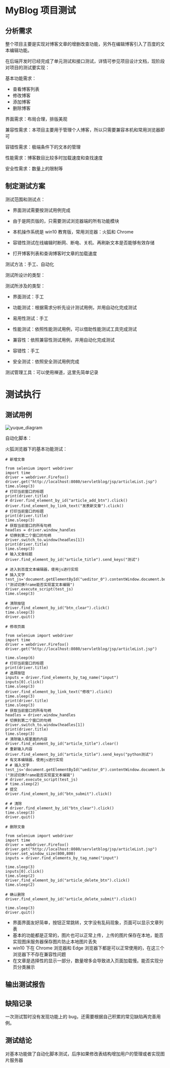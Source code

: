 # MyBlog 项目测试

## 分析需求

整个项目主要是实现对博客文章的增删改查功能，另外在编辑博客引入了百度的文本编辑功能。

在后端开发时已经完成了单元测试和接口测试，详情可参见项目设计文档，现阶段对项目的测试要实现：

基本功能需求：

+ 查看博客列表
+ 修改博客
+ 添加博客
+ 删除博客

界面需求：布局合理，排版美观

兼容性需求：本项目主要用于管理个人博客，所以只需要兼容本机和常用浏览器即可

容错性需求：极端条件下的文本的管理

性能需求：博客数目比较多时加载速度和查找速度

安全性需求：数量上的限制等

## 制定测试方案

测试范围和测试点：

+ 界面测试需要按测试用例完成

+ 由于是网页版的，只需要测试浏览器端的所有功能模块
+ 本机操作系统是 win10 教育版，常用浏览器：火狐和 Chrome
+ 容错性测试在线编辑时断网、断电、关机、再刷新文本是否能够有效存储
+ 打开博客列表和查询博客时文章的加载速度

测试方法：手工、自动化

测试所设计的类型：

测试所涉及的类型：

+ 界面测试：手工

+ 功能测试：根据需求分析先设计测试用例，并用自动化完成测试

+ 易用性测试：手工

+ 性能测试：依照性能测试用例，可以借助性能测试工具完成测试
+ 兼容性：依照兼容性测试用例，并用自动化完成测试
+ 容错性：手工

+ 安全测试：依照安全测试用例完成

测试管理工具：可以使用禅道，这里先简单记录

# 测试执行

## 测试用例



![yuque_diagram](D:/typora/appdata/yuque_diagram-1599052309131.jpg)

自动化脚本：

火狐浏览器下的基本功能测试：

```
# 新增文章

from selenium import webdriver
import time
driver = webdriver.Firefox()
driver.get("http://localhost:8080/servletblog/jsp/articleList.jsp")
time.sleep(3)
# 打印当前窗口的标题
print(driver.title)
# driver.find_element_by_id("article_add_btn").click()
driver.find_element_by_link_text("发表新文章").click()
# 打印当前窗口的标题
print(driver.title)
time.sleep(3)
# 获取当前窗口的所有句柄
headles = driver.window_handles
# 切换到第二个窗口的句柄
driver.switch_to.window(headles[1])
print(driver.title)
time.sleep(3)
# 输入文章标题
driver.find_element_by_id("article_title").send_keys("测试")
 
# 进入到百度文本编辑器，使用js进行实现
# 插入文字
test_js='document.getElementById("ueditor_0").contentWindow.document.body.innerText="%s"'%("测试切换frame能否实现富文本编辑")
driver.execute_script(test_js)
time.sleep(3)

# 清除按钮
driver.find_element_by_id("btn_clear").click()
time.sleep(3)
driver.quit()
```



```
# 修改页面

from selenium import webdriver
import time
driver = webdriver.Firefox()
driver.get("http://localhost:8080/servletblog/jsp/articleList.jsp")

time.sleep(6)
# 打印当前窗口的标题
print(driver.title)
# 选择按钮
inputs = driver.find_elements_by_tag_name("input")
inputs[0].click()
time.sleep(3)
driver.find_element_by_link_text("修改").click()
time.sleep(3)
print(driver.title)
time.sleep(3)
# 获取当前窗口的所有句柄
headles = driver.window_handles
# 切换到第二个窗口的句柄
driver.switch_to.window(headles[1])
print(driver.title)
time.sleep(3)
# 清除输入框里面的内容
driver.find_element_by_id("article_title").clear()
# 重新输入内容
driver.find_element_by_id("article_title").send_keys("python测试")
# 有文本编辑器，使用js进行实现
# # 插入文字
test_js='document.getElementById("ueditor_0").contentWindow.document.body.innerText="%s"'%("测试切换frame能否实现富文本编辑")
# driver.execute_script(test_js)
# time.sleep(2)
# 提交
driver.find_element_by_id("btn_submit").click()
 
# # 清除
# driver.find_element_by_id("btn_clear").click()
time.sleep(3)
driver.quit()
```



```
# 删除文章

from selenium import webdriver
import time
driver = webdriver.Firefox()
driver.get("http://localhost:8080/servletblog/jsp/articleList.jsp")
driver.set_window_size(800,800)
inputs = driver.find_elements_by_tag_name("input")
 
time.sleep(3)
inputs[0].click()
time.sleep(2)
driver.find_element_by_id("article_delete_btn").click()
time.sleep(2)
 
# 确认删除
driver.find_element_by_id("article_delete_submit").click()

time.sleep(3)
driver.quit()

```

+ 界面界面友好简单，按钮正常跳转，文字没有乱码现象，页面可以显示文章列表
+ 基本的功能都是正常的，图片也可以正常上传，上传的图片保存在本地，能否实现图床服务器保存图片防止本地图片丢失
+ win10 下在 Chrome 浏览器和 Edge 浏览器下都是可以正常使用的，在这三个浏览器下不存在兼容性问题
+ 在文章是选择性的显示一部分，数量增多会导致进入页面加载慢。能否实现分页分类展示

## 输出测试报告

## 缺陷记录

一次测试暂时没有发现功能上的 bug，还需要根据自己积累的常见缺陷再完善用例。

## 测试结论

对基本功能做了自动化脚本测试，后序如果修改表结构增加用户的管理或者实现图片服务器

